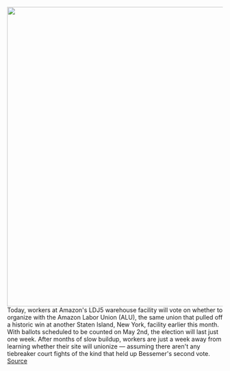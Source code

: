 <img src='https://cdn.vox-cdn.com/thumbor/4iTlZcjug7zazw_UDzrpd-hv6LI=/0x0:2040x1360/1200x800/filters:focal(857x517:1183x843)/cdn.vox-cdn.com/uploads/chorus_image/image/70791632/acastro_181114_1777_amazon_hq2_0004.0.jpg' width='700px' /><br/>
Today, workers at Amazon's LDJ5 warehouse facility will vote on whether to organize with the Amazon Labor Union (ALU), the same union that pulled off a historic win at another Staten Island, New York, facility earlier this month. With ballots scheduled to be counted on May 2nd, the election will last just one week. After months of slow buildup, workers are just a week away from learning whether their site will unionize — assuming there aren't any tiebreaker court fights of the kind that held up Bessemer's second vote.
<a href='https://www.theverge.com/23041394/amazon-labor-union-ldj5-election-organizing-trends-unionization'> Source <a/>